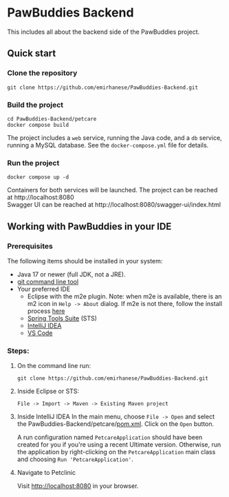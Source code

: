 # PawBuddies Backend
This includes all about the backend side of the PawBuddies project.

## Quick start

### Clone the repository

```
git clone https://github.com/emirhanese/PawBuddies-Backend.git
```

### Build the project

```
cd PawBuddies-Backend/petcare
docker compose build
```

The project includes a ``web`` service, running the Java code, and a ``db`` service, running a MySQL database.
See the ``docker-compose.yml`` file for details.

### Run the project

```
docker compose up -d
````

Containers for both services will be launched. The project can be reached at http://localhost:8080
<br>
Swagger UI can be reached at http://localhost:8080/swagger-ui/index.html


## Working with PawBuddies in your IDE

### Prerequisites
The following items should be installed in your system:
* Java 17 or newer (full JDK, not a JRE).
* [git command line tool](https://help.github.com/articles/set-up-git)
* Your preferred IDE 
  * Eclipse with the m2e plugin. Note: when m2e is available, there is an m2 icon in `Help -> About` dialog. If m2e is
  not there, follow the install process [here](https://www.eclipse.org/m2e/)
  * [Spring Tools Suite](https://spring.io/tools) (STS)
  * [IntelliJ IDEA](https://www.jetbrains.com/idea/)
  * [VS Code](https://code.visualstudio.com)

### Steps:

1) On the command line run:
    ```
    git clone https://github.com/emirhanese/PawBuddies-Backend.git
    ```
2) Inside Eclipse or STS:
    ```
    File -> Import -> Maven -> Existing Maven project
    ```

3) Inside IntelliJ IDEA
    In the main menu, choose `File -> Open` and select the PawBuddies-Backend/petcare/[pom.xml](pom.xml). Click on the `Open` button.

    A run configuration named `PetcareApplication` should have been created for you if you're using a recent Ultimate version. Otherwise, run the application by right-clicking on the `PetcareApplication` main class and choosing `Run 'PetcareApplication'`.

4) Navigate to Petclinic

    Visit [http://localhost:8080](http://localhost:8080) in your browser.
